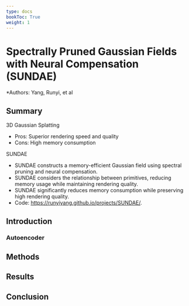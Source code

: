 ```yaml
---
type: docs
bookToc: True
weight: 1
---
```

# Spectrally Pruned Gaussian Fields with Neural Compensation (SUNDAE)
*Authors: Yang, Runyi, et al

## Summary
3D Gaussian Splatting
- Pros: Superior rendering speed and quality
- Cons: High memory consumption

SUNDAE
- SUNDAE constructs a memory-efficient Gaussian field using spectral pruning and neural compensation. 
- SUNDAE considers the relationship between primitives, reducing memory usage while maintaining rendering quality.
- SUNDAE significantly reduces memory consumption while preserving high rendering quality.
- Code: https://runyiyang.github.io/projects/SUNDAE/.

## Introduction

### 

### Autoencoder

## Methods



## Results

## Conclusion
